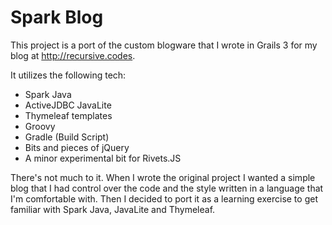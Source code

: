 # Spark Blog

This project is a port of the custom blogware that I wrote in Grails 3 for my blog at http://recursive.codes.

It utilizes the following tech:

* Spark Java
* ActiveJDBC JavaLite
* Thymeleaf templates
* Groovy
* Gradle (Build Script)
* Bits and pieces of jQuery
* A minor experimental bit for Rivets.JS

There's not much to it.  When I wrote the original project I wanted a simple blog that I had control over the code and the style written in a language that I'm comfortable with.  Then I decided to port it as a learning exercise to get familiar with Spark Java, JavaLite and Thymeleaf.